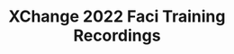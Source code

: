 ---
title: XChange 2022 Faci Training Recordings
redirect_to: https://drive.google.com/drive/folders/1i1U6ypgnOfyn4bWsO8Bl__Hpf_UwKwnN?usp=sharing
redirect_from: 
  - /XC22FaciTrainingRec
  - /xc22facitrainingrec
---